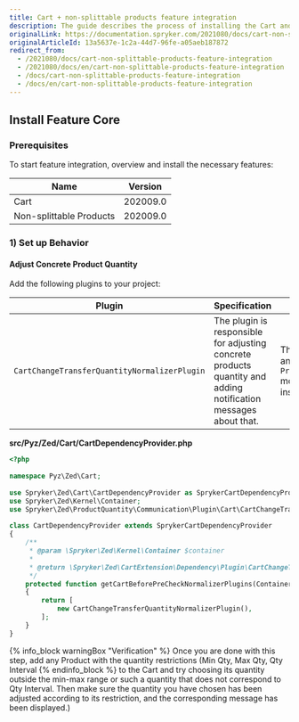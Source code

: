 ```yaml
---
title: Cart + non-splittable products feature integration
description: The guide describes the process of installing the Cart and Non-Splittable Products features into your project
originalLink: https://documentation.spryker.com/2021080/docs/cart-non-splittable-products-feature-integration
originalArticleId: 13a5637e-1c2a-44d7-96fe-a05aeb187872
redirect_from:
  - /2021080/docs/cart-non-splittable-products-feature-integration
  - /2021080/docs/en/cart-non-splittable-products-feature-integration
  - /docs/cart-non-splittable-products-feature-integration
  - /docs/en/cart-non-splittable-products-feature-integration
---
```


## Install Feature Core
### Prerequisites
To start feature integration, overview and install the necessary features:

| Name | Version |
| --- | --- |
| Cart | 202009.0 |
| Non-splittable Products |202009.0 |

### 1) Set up Behavior
#### Adjust Concrete Product Quantity
Add the following plugins to your project:

| Plugin | Specification | Prerequisites | Namespace |
| --- | --- | --- | --- |
| `CartChangeTransferQuantityNormalizerPlugin` | The plugin is responsible for adjusting concrete products quantity and adding notification messages about that. | The `ProductQuantity` and `ProductQuantityStorage` modules should be installed. | `Spryker\Zed\ProductQuantity\Communication\Plugin\Cart` |

**src/Pyz/Zed/Cart/CartDependencyProvider.php**

```php
<?php
 
namespace Pyz\Zed\Cart;
 
use Spryker\Zed\Cart\CartDependencyProvider as SprykerCartDependencyProvider;
use Spryker\Zed\Kernel\Container;
use Spryker\Zed\ProductQuantity\Communication\Plugin\Cart\CartChangeTransferQuantityNormalizerPlugin;
 
class CartDependencyProvider extends SprykerCartDependencyProvider
{
	/**
	 * @param \Spryker\Zed\Kernel\Container $container
	 *
	 * @return \Spryker\Zed\CartExtension\Dependency\Plugin\CartChangeTransferNormalizerPluginInterface[]
	 */
	protected function getCartBeforePreCheckNormalizerPlugins(Container $container): array
	{
		return [
			new CartChangeTransferQuantityNormalizerPlugin(),
		];
	}
}
```

{% info_block warningBox "Verification" %}
Once you are done with this step, add any Product with the quantity restrictions (Min Qty, Max Qty, Qty Interval
{% endinfo_block %} to the Cart and try choosing its quantity outside the min-max range or such a quantity that does not correspond to Qty Interval. Then make sure the quantity you have chosen has been adjusted according to its restriction, and the corresponding message has been displayed.)
